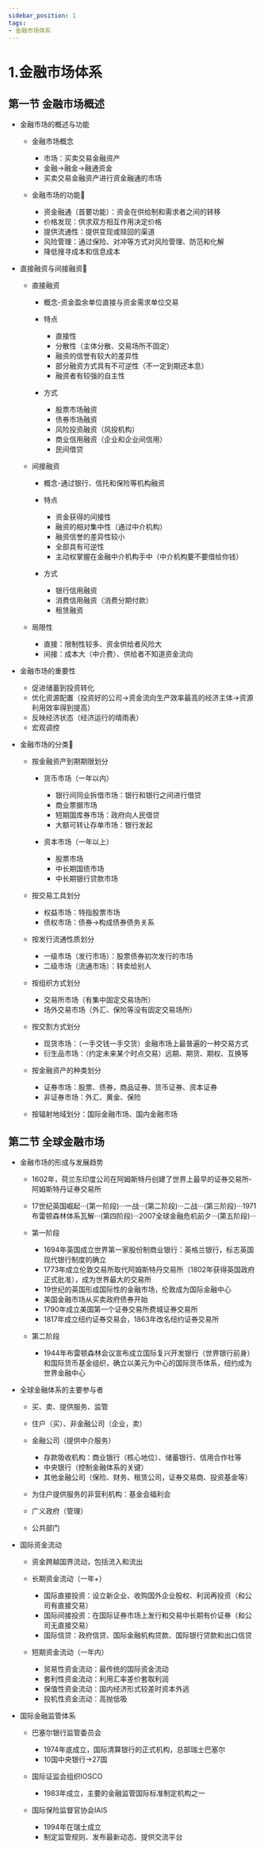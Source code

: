 ```yaml
---
sidebar_position: 1
tags:
- 金融市场体系
---
```


# 1.金融市场体系
## 第一节 金融市场概述

- 金融市场的概述与功能

    - 金融市场概念

        - 市场：买卖交易金融资产
        - 金融->融金->融通资金
        - 买卖交易金融资产进行资金融通的市场

    - 金融市场的功能🌟

        - 资金融通（首要功能）：资金在供给制和需求者之间的转移
        - 价格发现：供求双方相互作用决定价格
        - 提供流通性：提供变现或赎回的渠道
        - 风险管理：通过保险、对冲等方式对风险管理、防范和化解
        - 降低搜寻成本和信息成本

- 直接融资与间接融资🌟

    - 直接融资

        - 概念-资金盈余单位直接与资金需求单位交易
        - 特点

            - 直接性
            - 分散性（主体分散、交易场所不固定）
            - 融资的信誉有较大的差异性
            - 部分融资方式具有不可逆性（不一定到期还本息）
            - 融资者有较强的自主性

        - 方式

            - 股票市场融资
            - 债券市场融资
            - 风险投资融资（风投机构）
            - 商业信用融资（企业和企业间信用）
            - 民间借贷

    - 间接融资

        - 概念-通过银行、信托和保险等机构融资
        - 特点

            - 资金获得的间接性
            - 融资的相对集中性（通过中介机构）
            - 融资信誉的差异性较小
            - 全部具有可逆性
            - 主动权掌握在金融中介机构手中（中介机构要不要借给你钱）

        - 方式

            - 银行信用融资
            - 消费信用融资（消费分期付款）
            - 租赁融资

    - 局限性

        - 直接：限制性较多、资金供给者风险大
        - 间接：成本大（中介费）、供给者不知道资金流向

- 金融市场的重要性

    - 促进储蓄到投资转化
    - 优化资源配置（投资好的公司->资金流向生产效率最高的经济主体->资源利用效率得到提高）
    - 反映经济状态（经济运行的晴雨表）
    - 宏观调控

- 金融市场的分类🌟

    - 按金融资产到期期限划分

        - 货币市场（一年以内）

            - 银行间同业拆借市场：银行和银行之间进行借贷
            - 商业票据市场
            - 短期国库券市场：政府向人民借贷
            - 大额可转让存单市场：银行发起

        - 资本市场（一年以上）

            - 股票市场
            - 中长期国债市场
            - 中长期银行贷款市场

    - 按交易工具划分

        - 权益市场：特指股票市场
        - 债权市场：债券->构成债券债务关系

    - 按发行流通性质划分

        - 一级市场（发行市场）：股票债券初次发行的市场
        - 二级市场（流通市场）：转卖给别人

    - 按组织方式划分

        - 交易所市场（有集中固定交易场所）
        - 场外交易市场（外汇、保险等没有固定交易场所）

    - 按交割方式划分

        - 现货市场：（一手交钱一手交货）金融市场上最普遍的一种交易方式
        - 衍生品市场：（约定未来某个时点交易）远期、期货、期权、互换等

    - 按金融资产的种类划分

        - 证券市场：股票、债券，商品证券、货币证券、资本证券
        - 非证券市场：外汇、黄金、保险

    - 按辐射地域划分：国际金融市场、国内金融市场

## 第二节 全球金融市场

- 金融市场的形成与发展趋势

    - 1602年，荷兰东印度公司在阿姆斯特丹创建了世界上最早的证券交易所-阿姆斯特丹证券交易所
    - 17世纪英国崛起···(第一阶段)···一战···(第二阶段)···二战···(第三阶段)···1971布雷顿森林体系瓦解···(第四阶段)···2007全球金融危机前夕···(第五阶段)···
    - 第一阶段

        - 1694年英国成立世界第一家股份制商业银行：英格兰银行，标志英国现代银行制度的确立
        - 1773年成立伦敦交易所取代阿姆斯特丹交易所（1802年获得英国政府正式批准），成为世界最大的交易所
        - 19世纪的英国形成国际性的金融市场，伦敦成为国际金融中心
        - 美国金融市场从买卖政府债券开始
        - 1790年成立美国第一个证券交易所费城证券交易所
        - 1817年成立纽约证券交易会，1863年改名纽约证券交易所

    - 第二阶段

        - 1944年布雷顿森林会议宣布成立国际复兴开发银行（世界银行前身）和国际货币基金组织，确立以美元为中心的国际货币体系，纽约成为世界金融中心

- 全球金融体系的主要参与者

    - 买、卖、提供服务、监管
    - 住户（买）、非金融公司（企业，卖）
    - 金融公司（提供中介服务）

        - 存款吸收机构：商业银行（核心地位）、储蓄银行、信用合作社等
        - 中央银行（控制金融体系的关键）
        - 其他金融公司（保险、财务、租赁公司，证券交易商、投资基金等）

    - 为住户提供服务的非营利机构：基金会福利会
    - 广义政府（管理）
    - 公共部门

- 国际资金流动

    - 资金跨越国界流动，包括流入和流出
    - 长期资金流动（一年+）

        - 国际直接投资：设立新企业、收购国外企业股权、利润再投资（和公司有直接交易）
        - 国际间接投资：在国际证券市场上发行和交易中长期有价证券（和公司无直接交易）
        - 国际信贷：政府信贷、国际金融机构贷款、国际银行贷款和出口信贷

    - 短期资金流动（一年内）

        - 贸易性资金流动：最传统的国际资金流动
        - 套利性资金流动：利用汇率差价套取利润
        - 保值性资金流动：国内经济形式较差时资本外逃
        - 投机性资金流动：高抛低吸

- 国际金融监管体系

    - 巴塞尔银行监管委员会

        - 1974年底成立，国际清算银行的正式机构，总部瑞士巴塞尔
        - 10国中央银行->27国

    - 国际证监会组织IOSCO

        - 1983年成立，主要的金融监管国际标准制定机构之一

    - 国际保险监督官协会IAIS

        - 1994年在瑞士成立
        - 制定监管规则、发布最新动态、提供交流平台

